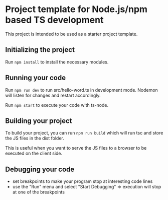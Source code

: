 # Project template for Node.js/npm based TS development

This project is intended to be used as a starter project template.

## Initializing the project

Run `npm install` to install the necessary modules.

## Running your code

Run `npm run dev` to run src/hello-word.ts in development mode.
Nodemon will listen for changes and restart accordingly.

Run `npm start` to execute your code with ts-node.

## Building your project

To build your project, you can run `npm run build` which will run tsc and store the JS files in the dist folder.

This is useful when you want to serve the JS files to a browser to be executed on the client side.

## Debugging your code

- set breakpoints to make your program stop at interesting code lines 
- use the "Run" menu and select "Start Debugging" => execution will stop at one of the breakpoints
